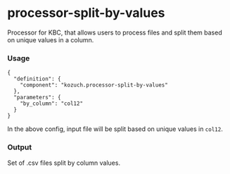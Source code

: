# processor-split-by-values

Processor for KBC, that allows users to process files and split them based on unique values in a column.

### Usage

```
{
  "definition": {
    "component": "kozuch.processor-split-by-values"
  },
  "parameters": {
    "by_column": "col12"
  }
}
```

In the above config, input file will be split based on unique values in `col12`.

### Output

Set of .csv files split by column values.
